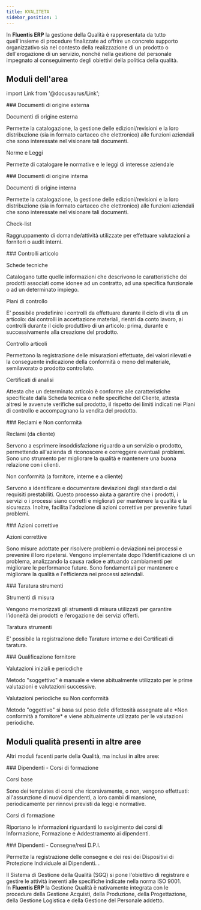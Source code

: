 ```yaml
---
title: KVALITETA
sidebar_position: 1
--- 
```


In **Fluentis ERP** la gestione della Qualità è rappresentata da tutto quell'insieme di procedure finalizzate ad offrire un concreto supporto organizzativo sia nel contesto della realizzazione di un prodotto o dell'erogazione di un servizio, nonché nella gestione del personale impegnato al conseguimento degli obiettivi della politica della qualità.   

## Moduli dell'area 

import Link from '@docusaurus/Link';

<div className="cardContainer">
    <div className="card">
###     <Link to="/docs/quality/external-origin-documents/external-origin-document-intro">Documenti di origine esterna</Link>
        <p><Link to="/docs/quality/external-origin-documents/external-origin-document/external-origin-document-management" className="bold-link">Documenti di origine esterna</Link></p>
        <p>Permette la catalogazione, la gestione delle edizioni/revisioni e la loro distribuzione (sia in formato cartaceo che elettronico) alle funzioni aziendali che sono interessate nel visionare tali documenti.</p>
        <p><Link to="/docs/quality/external-origin-documents/norms-and-lows" className="bold-link">Norme e Leggi</Link></p>
        <p>Permette di catalogare le normative e le leggi di interesse aziendale</p>
    </div>
    <div className="card">
###     <Link to="/docs/quality/internal-origin-documents/internal-origin-document-intro">Documenti di origine interna</Link>
        <p><Link to="/docs/quality/internal-origin-documents/internal-origin-document/internal-origin-document-management" className="bold-link">Documenti di origine interna</Link></p>
        <p>Permette la catalogazione, la gestione delle edizioni/revisioni e la loro distribuzione (sia in formato cartaceo che elettronico) alle funzioni aziendali che sono interessate nel visionare tali documenti.</p>
        <p><Link to="/docs/quality/external-origin-documents/norms-and-lows" className="bold-link">Check-list</Link></p>
        <p>Raggruppamento di domande/attività utilizzate per effettuare valutazioni a fornitori o audit interni.</p>
    </div>
</div>
<div className="cardContainer">
    <div className="card">
###     <Link to="/docs/quality/item-control/item-control-intro">Controlli articolo</Link>
        <p><Link to="/docs/quality/item-control/data-sheets/data-sheet-management" className="bold-link">Schede tecniche</Link></p>
        <p>Catalogano tutte quelle informazioni che descrivono le caratteristiche dei prodotti associati come idonee ad un contratto, ad una specifica funzionale o ad un determinato impiego.</p>
        <p><Link to="/docs/quality/item-control/control-plans/control-plan-management" className="bold-link">Piani di controllo</Link></p>
        <p>E' possibile predefinire i controlli da effettuare durante il ciclo di vita di un articolo: dai controlli in accettazione materiali, rientri da conto lavoro, ai controlli durante il ciclo produttivo di un articolo: prima, durante e successivamente alla creazione del prodotto.</p>
        <p><Link to="/docs/quality/item-control/items-control/item-control-management" className="bold-link">Controllo articoli</Link></p>
        <p>Permettono la registrazione delle misurazioni effettuate, dei valori rilevati e la conseguente indicazione della conformità o meno del materiale, semilavorato o prodotto controllato.</p>
        <p><Link to="/docs/quality/item-control/certificates-of-analysis/certificate-of-analysis-management" className="bold-link">Certificati di analisi</Link></p>
        <p>Attesta che un determinato articolo è conforme alle caratteristiche specificate dalla Scheda tecnica o nelle specifiche del Cliente, attesta altresì le avvenute verifiche sul prodotto, il rispetto dei limiti indicati nei Piani di controllo e accompagnano la vendita del prodotto.</p>
    </div>
</div>
<div className="cardContainer">
    <div className="card">
###     <Link to="/docs/quality/claims-and-non-compliance/claim-and-non-compliance-intro">Reclami e Non conformità</Link>
        <p><Link to="/docs/quality/claims-and-non-compliance/claims/claim" className="bold-link">Reclami (da cliente)</Link></p>
        <p>Servono a esprimere insoddisfazione riguardo a un servizio o prodotto, permettendo all'azienda di riconoscere e correggere eventuali problemi. Sono uno strumento per migliorare la qualità e mantenere una buona relazione con i clienti.</p>
        <p><Link to="/docs/quality/claims-and-non-compliance/non-compliances/non-compliance" className="bold-link">Non conformità (a fornitore, interne e a cliente)</Link></p>
        <p>Servono a identificare e documentare deviazioni dagli standard o dai requisiti prestabiliti. Questo processo aiuta a garantire che i prodotti, i servizi o i processi siano corretti e migliorati per mantenere la qualità e la sicurezza. Inoltre, facilita l'adozione di azioni correttive per prevenire futuri problemi.</p>
    </div>  
    <div className="card">
###     <Link to="/docs/quality/corrective-actions/corrective-action-intro">Azioni correttive</Link>
        <p><Link to="/docs/quality/corrective-actions/corrective-action-management" className="bold-link">Azioni correttive</Link></p>
        <p>Sono misure adottate per risolvere problemi o deviazioni nei processi e prevenire il loro ripetersi. Vengono implementate dopo l’identificazione di un problema, analizzando la causa radice e attuando cambiamenti per migliorare le performance future. Sono fondamentali per mantenere e migliorare la qualità e l'efficienza nei processi aziendali.</p>
    </div>  
    <div className="card">
###     <Link to="/docs/quality/calibration-tools/calibration-intro">Taratura strumenti</Link>
        <p><Link to="/docs/quality/calibration-tools/measurement-tools/measurement-tool-management" className="bold-link">Strumenti di misura</Link></p>
        <p>Vengono memorizzati gli strumenti di misura utilizzati per garantire l’idoneità dei prodotti e l’erogazione dei servizi offerti.</p>
        <p><Link to="/docs/quality/calibration-tools/calibration-tool/calibration-tool-management" className="bold-link">Taratura strumenti</Link></p>
        <p>E' possibile la registrazione delle Tarature interne e dei Certificati di taratura.</p>
    </div>
    <div className="card">
###     <Link to="/docs/quality/vendor-rating/vendor-rating-intro">Qualificazione fornitore</Link>
        <p><Link to="/docs/quality/vendor-rating/initial-vendor-rating" className="bold-link">Valutazioni iniziali e periodiche</Link></p>
        <p>Metodo "soggettivo" è manuale e viene abitualmente utilizzato per le prime valutazioni e valutazioni successive.</p>
        <p><Link to="/docs/quality/vendor-rating/vendor-rating-on-nc" className="bold-link">Valutazioni periodiche su Non conformità</Link></p>
        <p>Metodo "oggettivo" si basa sul peso delle difettosità assegnate alle *Non conformità a fornitore* e viene abitualmente utilizzato per le valutazioni periodiche.</p>
    </div>
</div>

## Moduli qualità presenti in altre aree

Altri moduli facenti parte della Qualità, ma inclusi in altre aree:

<div className="cardContainer">
    <div className="card">
###     <Link to="/docs/erp-home/registers/employee/training-courses/training-courses-intro">Dipendenti - Corsi di formazione</Link>
        <p><Link to="/docs/erp-home/registers/employee/training-courses/basic-course-management" className="bold-link">Corsi base</Link></p>
        <p>Sono dei templates di corsi che ricorsivamente, o non, vengono effettuati: all'assunzione di nuovi dipendenti, a loro cambi di mansione, periodicamente per rinnovi previsti da leggi e normative.</p>
        <p><Link to="/docs/erp-home/registers/employee/training-courses/training-course-management" className="bold-link">Corsi di formazione</Link></p>
        <p>Riportano le informazioni riguardanti lo svolgimento dei corsi di Informazione, Formazione e Addestramento ai dipendenti.</p>
    </div>
    <div className="card">
###     <Link to="/docs/erp-home/registers/employee/resource-ppe-deliveries/resource-ppe-delivery">Dipendenti - Consegne/resi D.P.I.</Link>
        <p>Permette la registrazione delle consegne e dei resi dei Dispositivi di Protezione Individuale ai Dipendenti.  .</p>
    </div>
</div>

Il Sistema di Gestione della Qualità (SGQ) si pone l'obiettivo di registrare e gestire le attività inerenti alle specifiche indicate nella norma ISO 9001.   
In **Fluentis ERP** la Gestione Qualità è nativamente integrata con le procedure della Gestione Acquisti, della Produzione, della Progettazione, della Gestione Logistica e della Gestione del Personale addetto. 
